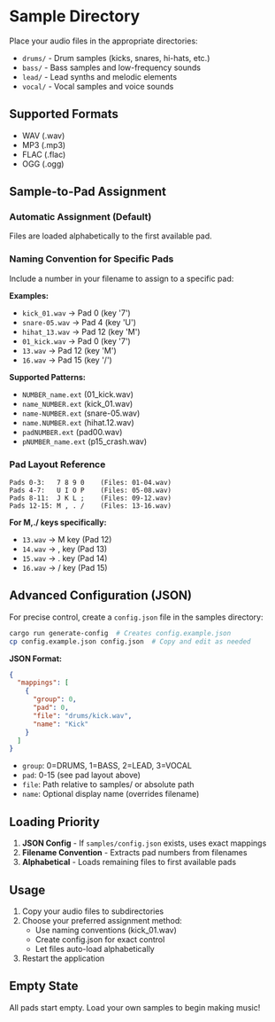 # Sample Directory

Place your audio files in the appropriate directories:

- `drums/` - Drum samples (kicks, snares, hi-hats, etc.)
- `bass/` - Bass samples and low-frequency sounds
- `lead/` - Lead synths and melodic elements
- `vocal/` - Vocal samples and voice sounds

## Supported Formats
- WAV (.wav)
- MP3 (.mp3)
- FLAC (.flac)
- OGG (.ogg)

## Sample-to-Pad Assignment

### Automatic Assignment (Default)
Files are loaded alphabetically to the first available pad.

### Naming Convention for Specific Pads
Include a number in your filename to assign to a specific pad:

**Examples:**
- `kick_01.wav` → Pad 0 (key '7')
- `snare-05.wav` → Pad 4 (key 'U') 
- `hihat_13.wav` → Pad 12 (key 'M')
- `01_kick.wav` → Pad 0 (key '7')
- `13.wav` → Pad 12 (key 'M')
- `16.wav` → Pad 15 (key '/')

**Supported Patterns:**
- `NUMBER_name.ext` (01_kick.wav)
- `name_NUMBER.ext` (kick_01.wav)
- `name-NUMBER.ext` (snare-05.wav)
- `name.NUMBER.ext` (hihat.12.wav)
- `padNUMBER.ext` (pad00.wav)
- `pNUMBER_name.ext` (p15_crash.wav)

### Pad Layout Reference
```
Pads 0-3:   7 8 9 0    (Files: 01-04.wav)
Pads 4-7:   U I O P    (Files: 05-08.wav)
Pads 8-11:  J K L ;    (Files: 09-12.wav)
Pads 12-15: M , . /    (Files: 13-16.wav)
```

**For M,./ keys specifically:**
- `13.wav` → M key (Pad 12)
- `14.wav` → , key (Pad 13)  
- `15.wav` → . key (Pad 14)
- `16.wav` → / key (Pad 15)

## Advanced Configuration (JSON)
For precise control, create a `config.json` file in the samples directory:

```bash
cargo run generate-config  # Creates config.example.json
cp config.example.json config.json  # Copy and edit as needed
```

**JSON Format:**
```json
{
  "mappings": [
    {
      "group": 0,
      "pad": 0, 
      "file": "drums/kick.wav",
      "name": "Kick"
    }
  ]
}
```

- `group`: 0=DRUMS, 1=BASS, 2=LEAD, 3=VOCAL
- `pad`: 0-15 (see pad layout above)
- `file`: Path relative to samples/ or absolute path
- `name`: Optional display name (overrides filename)

## Loading Priority
1. **JSON Config** - If `samples/config.json` exists, uses exact mappings
2. **Filename Convention** - Extracts pad numbers from filenames  
3. **Alphabetical** - Loads remaining files to first available pads

## Usage
1. Copy your audio files to subdirectories
2. Choose your preferred assignment method:
   - Use naming conventions (kick_01.wav)
   - Create config.json for exact control
   - Let files auto-load alphabetically
3. Restart the application

## Empty State
All pads start empty. Load your own samples to begin making music!